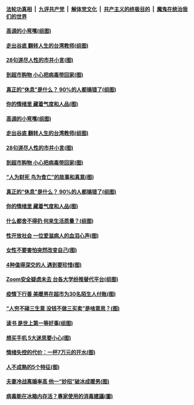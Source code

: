

####  [法轮功真相](../../../../basic/blob/master/README.md?t=04121301) &nbsp;|&nbsp; [九评共产党](../../../../9ping.md/blob/master/README.md?t=04121301) &nbsp;|&nbsp; [解体党文化](../../../../jtdwh.md/blob/master/README.md?t=04121301)  &nbsp;|&nbsp; [共产主义的终极目的](../../../../gczydzjmd.md/blob/master/README.md?t=04121301) &nbsp;|&nbsp; [魔鬼在统治我们的世界](../../../../mgztzwmdsj.md/blob/master/README.md?t=04121301) 

#### [高调的小弯嘴(组图)](../pages/p8/929468.md?t=04121301) 

#### [走出谷底 翻转人生的台湾教师(组图)](../pages/p8/929453.md?t=04121301) 

#### [28句道尽人性的市井小言(图)](../pages/p8/929232.md?t=04121301) 

#### [到超市购物 小心把病毒带回家(图)](../pages/p8/929221.md?t=04121301) 

#### [真正的“休息”是什么？ 90%的人都搞错了(组图)](../pages/p8/929390.md?t=04121301) 

#### [你的情绪里 藏着气度和人品(图)](../pages/p8/928992.md?t=04121301) 

#### [高调的小弯嘴(组图)](../pages/p8/929468.md?t=04121301) 

#### [走出谷底 翻转人生的台湾教师(组图)](../pages/p8/929453.md?t=04121301) 

#### [28句道尽人性的市井小言(图)](../pages/p8/929232.md?t=04121301) 

#### [到超市购物 小心把病毒带回家(图)](../pages/p8/929221.md?t=04121301) 

#### [“人为财死 鸟为食亡”的故事和真意(图)](../pages/p8/929187.md?t=04121301) 

#### [真正的“休息”是什么？ 90%的人都搞错了(组图)](../pages/p8/929390.md?t=04121301) 

#### [你的情绪里 藏着气度和人品(图)](../pages/p8/928992.md?t=04121301) 

#### [什么都舍不得扔 何来生活质量？(组图)](../pages/p8/929295.md?t=04121301) 

#### [性开放社会 一位爱滋病人的血泪心声(图)](../pages/p8/929276.md?t=04121301) 

#### [女性不要害怕突然改变自己(图)](../pages/p8/929253.md?t=04121301) 

#### [4种值得深交的人 遇到要珍惜(图)](../pages/p8/929208.md?t=04121301) 

#### [Zoom安全疑虑未去 台各大学纷推替代平台(组图)](../pages/p8/929178.md?t=04121301) 

#### [疫情下行善 美暖男在超市为30名陌生人付账(图)](../pages/p8/929009.md?t=04121301) 

#### [“人穷不碰三生意 没钱不做三买卖”是啥意思？(图)](../pages/p8/929087.md?t=04121301) 

#### [读书 是世上第一等好事(组图)](../pages/p8/928997.md?t=04121301) 

#### [想买手机 5大迷思要小心(图)](../pages/p8/929055.md?t=04121301) 

#### [情绪失控的代价：一杯7万元的开水(图)](../pages/p8/929042.md?t=04121301) 

#### [人不成熟的5个特征(图)](../pages/p8/928428.md?t=04121301) 

#### [夫妻冷战离婚率高 他一“妙招”破冰成暖男(图)](../pages/p8/928978.md?t=04121301) 

#### [病毒能在冰箱内存活？專家使用的消毒建議(圖)](../pages/p8/928993.md?t=04121301) 


